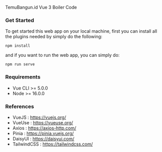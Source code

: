 TemuBangun.id Vue 3 Boiler Code

### Get Started
To get started this web app on your local machine, first you can install all the plugins needed by simply do the following:
```
npm install
``` 
and if you want to run the web app, you can simply do:
```
npm run serve
```

### Requirements
- Vue CLI >= 5.0.0
- Node >= 16.0.0

### References
- VueJS : https://vuejs.org/
- VueUse : https://vueuse.org/
- Axios : https://axios-http.com/
- Pinia : https://pinia.vuejs.org/
- DaisyUI : https://daisyui.com/
- TailwindCSS : https://tailwindcss.com/
